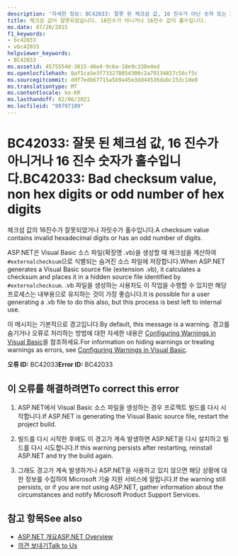 ```yaml
---
description: '자세한 정보: BC42033: 잘못 된 체크섬 값, 16 진수가 아닌 숫자 또는 홀수의 16 진수'
title: 체크섬 값이 잘못되었습니다. 16진수가 아니거나 16진수 값이 홀수입니다.
ms.date: 07/20/2015
f1_keywords:
- bc42033
- vbc42033
helpviewer_keywords:
- BC42033
ms.assetid: 4575554d-3615-46e4-9c6a-18e9c338e4ed
ms.openlocfilehash: 8af1ca5e3f733278054300c2a79134817c56cf5c
ms.sourcegitcommit: ddf7edb67715a5b9a45e3dd44536dabc153c1de0
ms.translationtype: MT
ms.contentlocale: ko-KR
ms.lasthandoff: 02/06/2021
ms.locfileid: "99797109"
---
```

# <a name="bc42033-bad-checksum-value-non-hex-digits-or-odd-number-of-hex-digits"></a><span data-ttu-id="dc6db-103">BC42033: 잘못 된 체크섬 값, 16 진수가 아니거나 16 진수 숫자가 홀수입니다.</span><span class="sxs-lookup"><span data-stu-id="dc6db-103">BC42033: Bad checksum value, non hex digits or odd number of hex digits</span></span>

<span data-ttu-id="dc6db-104">체크섬 값의 16진수가 잘못되었거나 자릿수가 홀수입니다.</span><span class="sxs-lookup"><span data-stu-id="dc6db-104">A checksum value contains invalid hexadecimal digits or has an odd number of digits.</span></span>

 <span data-ttu-id="dc6db-105">ASP.NET은 Visual Basic 소스 파일(확장명 .vb)을 생성할 때 체크섬을 계산하여 `#externalchecksum`으로 식별되는 숨겨진 소스 파일에 저장합니다.</span><span class="sxs-lookup"><span data-stu-id="dc6db-105">When ASP.NET generates a Visual Basic source file (extension .vb), it calculates a checksum and places it in a hidden source file identified by `#externalchecksum`.</span></span> <span data-ttu-id="dc6db-106">.vb 파일을 생성하는 사용자도 이 작업을 수행할 수 있지만 해당 프로세스는 내부용으로 유지하는 것이 가장 좋습니다.</span><span class="sxs-lookup"><span data-stu-id="dc6db-106">It is possible for a user generating a .vb file to do this also, but this process is best left to internal use.</span></span>

 <span data-ttu-id="dc6db-107">이 메시지는 기본적으로 경고입니다.</span><span class="sxs-lookup"><span data-stu-id="dc6db-107">By default, this message is a warning.</span></span> <span data-ttu-id="dc6db-108">경고를 숨기거나 오류로 처리하는 방법에 대한 자세한 내용은 [Configuring Warnings in Visual Basic](/visualstudio/ide/configuring-warnings-in-visual-basic)을 참조하세요.</span><span class="sxs-lookup"><span data-stu-id="dc6db-108">For information on hiding warnings or treating warnings as errors, see [Configuring Warnings in Visual Basic](/visualstudio/ide/configuring-warnings-in-visual-basic).</span></span>

 <span data-ttu-id="dc6db-109">**오류 ID:** BC42033</span><span class="sxs-lookup"><span data-stu-id="dc6db-109">**Error ID:** BC42033</span></span>

## <a name="to-correct-this-error"></a><span data-ttu-id="dc6db-110">이 오류를 해결하려면</span><span class="sxs-lookup"><span data-stu-id="dc6db-110">To correct this error</span></span>

1. <span data-ttu-id="dc6db-111">ASP.NET에서 Visual Basic 소스 파일을 생성하는 경우 프로젝트 빌드를 다시 시작합니다.</span><span class="sxs-lookup"><span data-stu-id="dc6db-111">If ASP.NET is generating the Visual Basic source file, restart the project build.</span></span>

2. <span data-ttu-id="dc6db-112">빌드를 다시 시작한 후에도 이 경고가 계속 발생하면 ASP.NET을 다시 설치하고 빌드를 다시 시도합니다.</span><span class="sxs-lookup"><span data-stu-id="dc6db-112">If this warning persists after restarting, reinstall ASP.NET and try the build again.</span></span>

3. <span data-ttu-id="dc6db-113">그래도 경고가 계속 발생하거나 ASP.NET을 사용하고 있지 않으면 해당 상황에 대한 정보를 수집하여 Microsoft 기술 지원 서비스에 알립니다.</span><span class="sxs-lookup"><span data-stu-id="dc6db-113">If the warning still persists, or if you are not using ASP.NET, gather information about the circumstances and notify Microsoft Product Support Services.</span></span>

## <a name="see-also"></a><span data-ttu-id="dc6db-114">참고 항목</span><span class="sxs-lookup"><span data-stu-id="dc6db-114">See also</span></span>

- [<span data-ttu-id="dc6db-115">ASP.NET 개요</span><span class="sxs-lookup"><span data-stu-id="dc6db-115">ASP.NET Overview</span></span>](/aspnet/overview)
- [<span data-ttu-id="dc6db-116">의견 보내기</span><span class="sxs-lookup"><span data-stu-id="dc6db-116">Talk to Us</span></span>](/visualstudio/ide/feedback-options)
